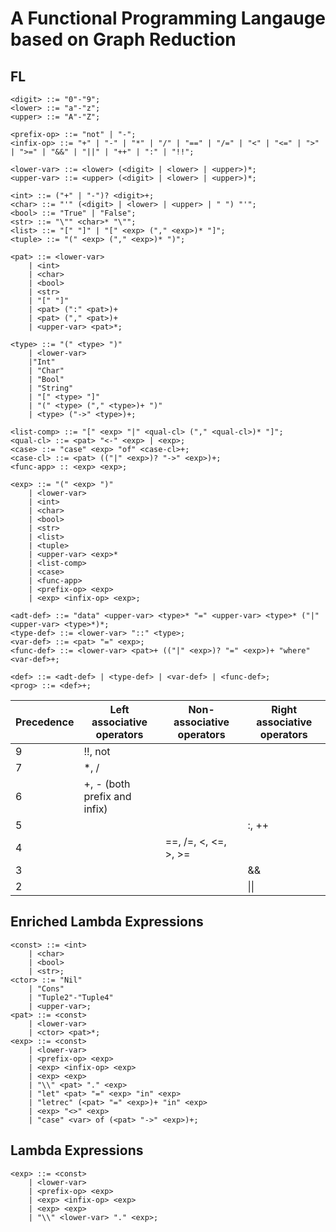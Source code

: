 # A Functional Programming Langauge based on Graph Reduction

## FL

``` EBNF
<digit> ::= "0"-"9";
<lower> ::= "a"-"z";
<upper> ::= "A"-"Z";

<prefix-op> ::= "not" | "-";
<infix-op> ::= "+" | "-" | "*" | "/" | "==" | "/=" | "<" | "<=" | ">" | ">=" | "&&" | "||" | "++" | ":" | "!!";

<lower-var> ::= <lower> (<digit> | <lower> | <upper>)*;
<upper-var> ::= <upper> (<digit> | <lower> | <upper>)*;

<int> ::= ("+" | "-")? <digit>+;
<char> ::= "'" (<digit> | <lower> | <upper> | " ") "'";
<bool> ::= "True" | "False";
<str> ::= "\"" <char>* "\"";
<list> ::= "[" "]" | "[" <exp> ("," <exp>)* "]";
<tuple> ::= "(" <exp> ("," <exp>)* ")";

<pat> ::= <lower-var>
    | <int>
    | <char>
    | <bool>
    | <str>
    | "[" "]"
    | <pat> (":" <pat>)+
    | <pat> ("," <pat>)+
    | <upper-var> <pat>*;

<type> ::= "(" <type> ")"
    | <lower-var>
    |"Int"
    | "Char"
    | "Bool"
    | "String"
    | "[" <type> "]"
    | "(" <type> ("," <type>)+ ")"
    | <type> ("->" <type>)+;

<list-comp> ::= "[" <exp> "|" <qual-cl> ("," <qual-cl>)* "]";
<qual-cl> ::= <pat> "<-" <exp> | <exp>;
<case> ::= "case" <exp> "of" <case-cl>+;
<case-cl> ::= <pat> (("|" <exp>)? "->" <exp>)+;
<func-app> :: <exp> <exp>;

<exp> ::= "(" <exp> ")"
    | <lower-var>
    | <int>
    | <char>
    | <bool>
    | <str>
    | <list>
    | <tuple>
    | <upper-var> <exp>*
    | <list-comp>
    | <case>
    | <func-app>
    | <prefix-op> <exp>
    | <exp> <infix-op> <exp>;

<adt-def> ::= "data" <upper-var> <type>* "=" <upper-var> <type>* ("|" <upper-var> <type>*)*;
<type-def> ::= <lower-var> "::" <type>;
<var-def> ::= <pat> "=" <exp>;
<func-def> ::= <lower-var> <pat>+ (("|" <exp>)? "=" <exp>)+ "where" <var-def>+;

<def> ::= <adt-def> | <type-def> | <var-def> | <func-def>;
<prog> ::= <def>+;
```

| Precedence | Left associative operators | Non-associative operators | Right associative operators |
| --- | --- | --- | --- |
| 9 | !!, not | | |
| 7 | *, / | | |
| 6 | +, - (both prefix and infix) | | |
| 5 | | | :, ++|
| 4 | | ==, /=, <, <=, >, >= | |
| 3 | | | && |
| 2 | | | \|\| |

## Enriched Lambda Expressions

``` EBNF
<const> ::= <int>
    | <char>
    | <bool>
    | <str>;
<ctor> ::= "Nil"
    | "Cons"
    | "Tuple2"-"Tuple4"
    | <upper-var>;
<pat> ::= <const>
    | <lower-var>
    | <ctor> <pat>*;
<exp> ::= <const>
    | <lower-var>
    | <prefix-op> <exp>
    | <exp> <infix-op> <exp>
    | <exp> <exp>
    | "\\" <pat> "." <exp>
    | "let" <pat> "=" <exp> "in" <exp>
    | "letrec" (<pat> "=" <exp>)+ "in" <exp>
    | <exp> "<>" <exp>
    | "case" <var> of (<pat> "->" <exp>)+;
```

## Lambda Expressions

``` EBNF
<exp> ::= <const>
    | <lower-var>
    | <prefix-op> <exp>
    | <exp> <infix-op> <exp>
    | <exp> <exp>
    | "\\" <lower-var> "." <exp>;
```

